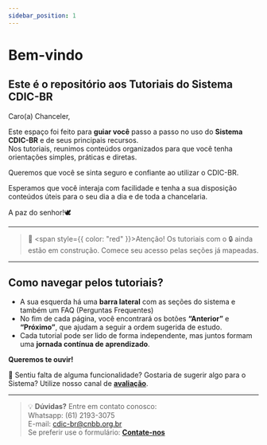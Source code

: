 ```yaml
---
sidebar_position: 1
---
```


# Bem-vindo 
## Este é o repositório aos Tutoriais do Sistema CDIC-BR

Caro(a) Chanceler,

Este espaço foi feito para **guiar você** passo a passo no uso do **Sistema CDIC-BR** e de seus principais recursos.  
Nos tutoriais, reunimos conteúdos organizados para que você tenha orientações simples, práticas e diretas.  

Queremos que você se sinta seguro e confiante ao utilizar o CDIC-BR.  

Esperamos que você interaja com facilidade e tenha a sua disposição conteúdos úteis para o seu dia a dia e de toda a chancelaria.

A paz do senhor!🕊️

---

> 💬 <span style={{ color: "red" }}>Atenção! Os tutoriais com o 🔒 ainda estão em construção. Comece seu acesso pelas seções já mapeadas.</span>

---

## Como navegar pelos tutoriais?

- A sua esquerda há uma **barra lateral** com as seções do sistema e também um FAQ (Perguntas Frequentes)
- No fim de cada página, você encontrará os botões **“Anterior”** e **“Próximo”**, que ajudam a seguir a ordem sugerida de estudo.  
- Cada tutorial pode ser lido de forma independente, mas juntos formam uma **jornada contínua de aprendizado**.  

**Queremos te ouvir!**

💭 Sentiu falta de alguma funcionalidade? Gostaria de sugerir algo para o Sistema? Utilize nosso canal de **[avaliação](https://forms.office.com/pages/responsepage.aspx?id=BlpvaF6EX0etkdW9PG9jwUzSqlQRE8RDlHjlIt1uXbBUQTJWOVM3SEFXVFc5OTU0U0lUVldIUTcxMC4u&route=shorturl)**.

---

> 💡 **Dúvidas?** Entre em contato conosco:  
> Whatsapp: (61) 2193-3075  
> E-mail: cdic-br@cnbb.org.br  
> Se preferir use o formulário: **[Contate-nos](https://cdic-br.github.io/site-tutoriais/contato)**